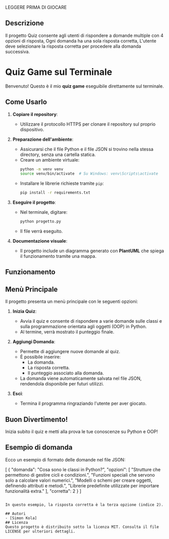 LEGGERE PRIMA DI GIOCARE

## Descrizione
Il progetto Quiz consente agli utenti di rispondere a domande multiple con 4 opzioni di risposta, Ogni domanda ha una sola risposta corretta, L'utente deve selezionare la risposta corretta per procedere alla domanda successiva. 

# Quiz Game sul Terminale

Benvenuto! Questo è il mio **quiz game** eseguibile direttamente sul terminale.

## Come Usarlo

1. **Copiare il repository**:
   - Utilizzare il protocollo HTTPS per clonare il repository sul proprio dispositivo.

2. **Preparazione dell'ambiente**:
   - Assicurarsi che il file Python e il file JSON si trovino nella stessa directory, senza una cartella statica.
   - Creare un ambiente virtuale:
     ```bash
     python -m venv venv
     source venv/bin/activate  # Su Windows: venv\Scripts\activate
     ```
   - Installare le librerie richieste tramite `pip`:
     ```bash
     pip install -r requirements.txt
     ```

3. **Eseguire il progetto**:
   - Nel terminale, digitare:
     ```bash
     python progetto.py
     ```
   - Il file verrà eseguito. 

4. **Documentazione visuale**:
   - Il progetto include un diagramma generato con **PlantUML** che spiega il funzionamento tramite una mappa.
   
## Funzionamento
## Menù Principale

Il progetto presenta un menù principale con le seguenti opzioni:

1. **Inizia Quiz**: 
   - Avvia il quiz e consente di rispondere a varie domande sulle classi e sulla programmazione orientata agli oggetti (OOP) in Python.
   - Al termine, verrà mostrato il punteggio finale. 

2. **Aggiungi Domanda**:
   - Permette di aggiungere nuove domande al quiz. 
   - È possibile inserire:
     - La domanda.
     - La risposta corretta.
     - Il punteggio associato alla domanda.
   - La domanda viene automaticamente salvata nel file JSON, rendendola disponibile per futuri utilizzi.

3. **Esci**:
   - Termina il programma ringraziando l'utente per aver giocato.

## Buon Divertimento!

Inizia subito il quiz e metti alla prova le tue conoscenze su Python e OOP!


## Esempio di domanda
Ecco un esempio di formato delle domande nel file JSON:

[
  {
    "domanda": "Cosa sono le classi in Python?",
    "opzioni": [
      "Strutture che permettono di gestire cicli e condizioni.",
      "Funzioni speciali che servono solo a calcolare valori numerici.",
      "Modelli o schemi per creare oggetti, definendo attributi e metodi.",
      "Librerie predefinite utilizzate per importare funzionalità extra."
    ],
    "corretta": 2
  }
]
```

In questo esempio, la risposta corretta è la terza opzione (indice 2).

## Autori
- [Simon Kola]
## Licenza
Questo progetto è distribuito sotto la licenza MIT. Consulta il file LICENSE per ulteriori dettagli.
